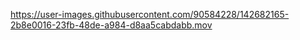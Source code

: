 

https://user-images.githubusercontent.com/90584228/142682165-2b8e0016-23fb-48de-a984-d8aa5cabdabb.mov

